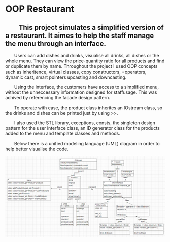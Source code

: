 # OOP Restaurant


## &emsp;&emsp;This project simulates a simplified version of a restaurant. It aimes to help the staff manage the menu through an interface.

&emsp;&emsp;Users can add dishes and drinks, visualise all drinks, all dishes or the whole menu. They can view the price-quantity ratio for all products and find or duplicate them by name. Throughout the project I used OOP concepts such as inheritence, virtual classes, copy constructors, =operators, dynamic cast, smart pointers upcasting and downcasting.

&emsp;&emsp;Using the interface, the customers have access to a simplified menu, without the unneccessary information designed for staffusage. This was achived by referencing the facade design pattern.

&emsp;&emsp;To operate with ease, the product class inherites an IOstream class, so the drinks and dishes can be printed just by using >>.

&emsp;&emsp;I also used the STL library, exceptions, consts, the singleton design pattern for the user interface class, an ID generator class for the products added to the menu and template classes and methods.

&emsp;&emsp;Below there is a unified modeling language (UML) diagram in order to help better visualise the code.

![class diagram](https://github.com/ilinca-ana-moraru/OOP-Restaurant/blob/main/uml.png)

